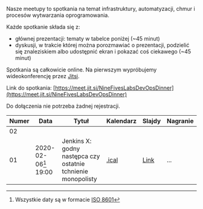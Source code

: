 Nasze meetupy to spotkania na temat infrastruktury, automatyzacji, chmur i procesów wytwarzania oprogramowania.

Każde spotkanie składa się z:

- głównej prezentacji: tematy w tabelce poniżej (~45 minut)
- dyskusji, w trakcie której można porozmawiać o prezentacji, podzielić się znaleziskiem albo udostępnić ekran i pokazać coś ciekawego (~45 minut)

Spotkania są całkowicie online. Na pierwszym wypróbujemy wideokonferencję przez [Jitsi](https://meet.jit.si/).

Link do spotkania: [https://meet.jit.si/NineFivesLabsDevOpsDinner](https://meet.jit.si/NineFivesLabsDevOpsDinner)

Do dołączenia nie potrzeba żadnej rejestracji.

| Numer | Data                  | Tytuł                                                            | Kalendarz                                                     | Slajdy                                                                                            | Nagranie       |
|-------|-----------------------|------------------------------------------------------------------|---------------------------------------------------------------|---------------------------------------------------------------------------------------------------|----------------|
| 02    |                       |                                                                  |                                                               |                                                                                                   |                |
| 01    | 2020-02-06[^1]  19:00 | Jenkins X: godny następca czy ostatnie tchnienie monopolisty     | [.ical](../static/Nine_Fives_Labs_Thursday_DevOps_Dinner.ics) | [Link](https://docs.google.com/presentation/d/1G6HHWb58488DdbqjH6UaXwEF9dvBPqJcEu73rQtXtvs)       | ...            |

[^1]: Wszystkie daty są w formacie [ISO 8601](https://en.wikipedia.org/wiki/ISO_8601#Calendar_dates)
